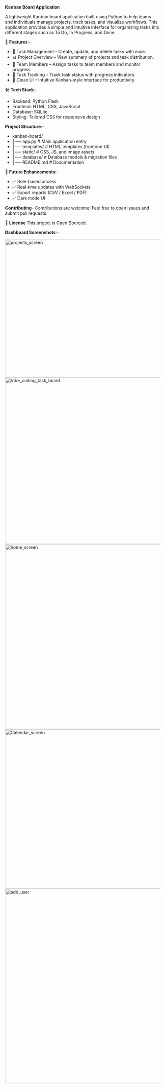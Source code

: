 **Kanban Board Application**

A lightweight Kanban board application built using Python to help teams and individuals manage projects, track tasks, and visualize workflows. This application provides a simple and intuitive interface for organizing tasks into different stages such as To Do, In Progress, and Done.

🚀 **Features**:-

- 📌 Task Management – Create, update, and delete tasks with ease.
- 📊 Project Overview – View summary of projects and task distribution.
- 👥 Team Members – Assign tasks to team members and monitor progress.
- 📅 Task Tracking – Track task status with progress indicators.
- 🎨 Clean UI – Intuitive Kanban-style interface for productivity.

🛠️ **Tech Stack**:-
- Backend: Python Flask
- Frontend: HTML, CSS, JavaScript 
- Database: SQLite 
- Styling: Tailored CSS for responsive design

**Project Structure**:-
- kanban-board/
- │── app.py              # Main application entry
- │── templates/          # HTML templates (frontend UI)
- │── static/             # CSS, JS, and image assets
- │── database/           # Database models & migration files
- │── README.md           # Documentation


🔮 **Future Enhancements**:-
- ✅ Role-based access
- ✅ Real-time updates with WebSockets
- ✅ Export reports (CSV / Excel / PDF)
- ✅ Dark mode UI

**Contributing**-
Contributions are welcome! Feel free to open issues and submit pull requests.

📜 **License**
This project is Open Sourced.

**Dashboard Screenshots**:-

<img width="1027" height="447" alt="projects_screen" src="https://github.com/user-attachments/assets/f5ea0a81-2d76-42c3-a708-0eb091e6c3a6" />

<img width="1269" height="541" alt="Vibe_coding_task_board" src="https://github.com/user-attachments/assets/d9cab746-82e2-48fb-8bfb-82ac33ce02d5" />

<img width="1296" height="600" alt="home_screen" src="https://github.com/user-attachments/assets/2f5f6d82-b13e-479f-aabf-395f6a99349f" />

<img width="1218" height="517" alt="Calendar_screen" src="https://github.com/user-attachments/assets/f4d48e7f-6a0f-4b7b-99dd-2e8e60ae01d8" />

<img width="852" height="633" alt="add_user" src="https://github.com/user-attachments/assets/c0555f07-6660-4ec9-8ca4-86ee8e0acac6" />





